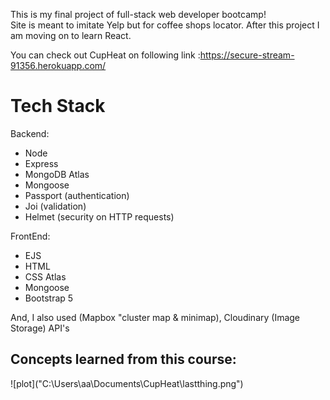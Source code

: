 This is my final project of full-stack web developer bootcamp! <br> Site is meant to imitate Yelp but for coffee shops locator. After this project I am moving on to learn React.

You can check out CupHeat on following link :https://secure-stream-91356.herokuapp.com/

<h1> Tech Stack </h1>
Backend:
<ul>
  
  <li>Node</li>
  <li>Express</li>
  <li>MongoDB Atlas</li>
  <li>Mongoose</li>
  <li>Passport (authentication)</li>
  <li>Joi (validation)</li>
  <li>Helmet (security on HTTP requests)</li>
</ul>

FrontEnd:
<ul>
  
  <li>EJS</li>
  <li>HTML</li>
  <li>CSS Atlas</li>
  <li>Mongoose</li>
  <li>Bootstrap 5</li>

</ul>

And, I also used (Mapbox "cluster map & minimap), Cloudinary (Image Storage) API's
<h2> Concepts learned from this course: </h2>
![plot]("C:\Users\aa\Documents\CupHeat\lastthing.png")

